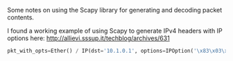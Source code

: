Some notes on using the Scapy library for generating and decoding
packet contents.

I found a working example of using Scapy to generate IPv4 headers with
IP options here: http://allievi.sssup.it/techblog/archives/631

```python
pkt_with_opts=Ether() / IP(dst='10.1.0.1', options=IPOption('\x83\x03\x10')) / TCP(sport=5792, dport=80)
```
